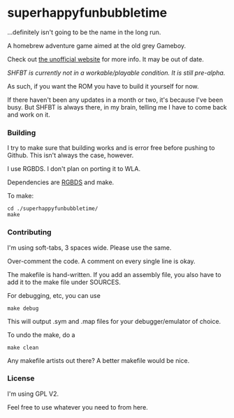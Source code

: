 # superhappyfunbubbletime

...definitely isn't going to be the name in the long run.

A homebrew adventure game aimed at the old grey Gameboy.

Check out [the unofficial website](http://superhappyfunbubbletime.withdraft.com) for more info. It may be out of date.

*SHFBT is currently not in a workable/playable condition. It is still pre-alpha.*

As such, if you want the ROM you have to build it yourself for now.

If there haven't been any updates in a month or two, it's because I've been busy. But SHFBT is always there, in my brain, telling me I have to come back and work on it.

### Building

I try to make sure that building works and is error free before pushing to Github. This isn't always the case, however.

I use RGBDS. I don't plan on porting it to WLA.

Dependencies are [RGBDS](https://github.com/bentley/rgbds) and make.

To make:

    cd ./superhappyfunbubbletime/
    make

### Contributing
I'm using soft-tabs, 3 spaces wide. Please use the same.

Over-comment the code. A comment on every single line is okay.

The makefile is hand-written. If you add an assembly file, you also have to add it to the make file under SOURCES.

For debugging, etc, you can use

    make debug
    
This will output .sym and .map files for your debugger/emulator of choice.

To undo the make, do a 

    make clean
    
Any makefile artists out there? A better makefile would be nice.

### License
I'm using GPL V2.

Feel free to use whatever you need to from here.
